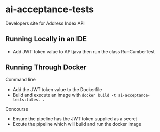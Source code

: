 # ai-acceptance-tests

Developers site for Address Index API

## Running Locally in an IDE

* Add JWT token value to API.java then run the class RunCumberTest

## Running Through Docker

Command line

* Add the JWT token value to the Dockerfile
* Build and execute an image with  `docker build -t ai-acceptance-tests:latest .`


Concourse

* Ensure the pipeline has the JWT token supplied as a secret
* Excute the pipeline which will build and run the docker image